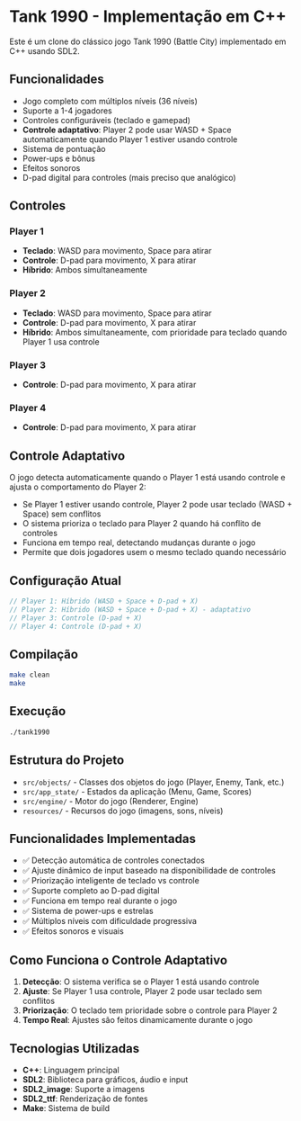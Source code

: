 # Tank 1990 - Implementação em C++

Este é um clone do clássico jogo Tank 1990 (Battle City) implementado em C++ usando SDL2.

## Funcionalidades

- Jogo completo com múltiplos níveis (36 níveis)
- Suporte a 1-4 jogadores
- Controles configuráveis (teclado e gamepad)
- **Controle adaptativo**: Player 2 pode usar WASD + Space automaticamente quando Player 1 estiver usando controle
- Sistema de pontuação
- Power-ups e bônus
- Efeitos sonoros
- D-pad digital para controles (mais preciso que analógico)

## Controles

### Player 1
- **Teclado**: WASD para movimento, Space para atirar
- **Controle**: D-pad para movimento, X para atirar
- **Híbrido**: Ambos simultaneamente

### Player 2
- **Teclado**: WASD para movimento, Space para atirar
- **Controle**: D-pad para movimento, X para atirar
- **Híbrido**: Ambos simultaneamente, com prioridade para teclado quando Player 1 usa controle

### Player 3
- **Controle**: D-pad para movimento, X para atirar

### Player 4
- **Controle**: D-pad para movimento, X para atirar

## Controle Adaptativo

O jogo detecta automaticamente quando o Player 1 está usando controle e ajusta o comportamento do Player 2:

- Se Player 1 estiver usando controle, Player 2 pode usar teclado (WASD + Space) sem conflitos
- O sistema prioriza o teclado para Player 2 quando há conflito de controles
- Funciona em tempo real, detectando mudanças durante o jogo
- Permite que dois jogadores usem o mesmo teclado quando necessário

## Configuração Atual

```cpp
// Player 1: Híbrido (WASD + Space + D-pad + X)
// Player 2: Híbrido (WASD + Space + D-pad + X) - adaptativo
// Player 3: Controle (D-pad + X)
// Player 4: Controle (D-pad + X)
```

## Compilação

```bash
make clean
make
```

## Execução

```bash
./tank1990
```

## Estrutura do Projeto

- `src/objects/` - Classes dos objetos do jogo (Player, Enemy, Tank, etc.)
- `src/app_state/` - Estados da aplicação (Menu, Game, Scores)
- `src/engine/` - Motor do jogo (Renderer, Engine)
- `resources/` - Recursos do jogo (imagens, sons, níveis)

## Funcionalidades Implementadas

- ✅ Detecção automática de controles conectados
- ✅ Ajuste dinâmico de input baseado na disponibilidade de controles
- ✅ Priorização inteligente de teclado vs controle
- ✅ Suporte completo ao D-pad digital
- ✅ Funciona em tempo real durante o jogo
- ✅ Sistema de power-ups e estrelas
- ✅ Múltiplos níveis com dificuldade progressiva
- ✅ Efeitos sonoros e visuais

## Como Funciona o Controle Adaptativo

1. **Detecção**: O sistema verifica se o Player 1 está usando controle
2. **Ajuste**: Se Player 1 usa controle, Player 2 pode usar teclado sem conflitos
3. **Priorização**: O teclado tem prioridade sobre o controle para Player 2
4. **Tempo Real**: Ajustes são feitos dinamicamente durante o jogo

## Tecnologias Utilizadas

- **C++**: Linguagem principal
- **SDL2**: Biblioteca para gráficos, áudio e input
- **SDL2_image**: Suporte a imagens
- **SDL2_ttf**: Renderização de fontes
- **Make**: Sistema de build

